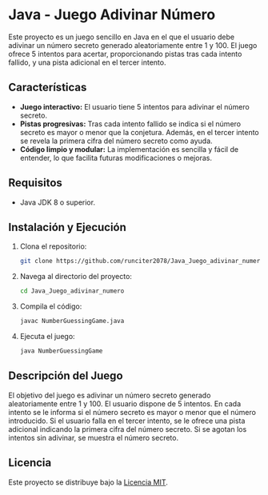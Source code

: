 # Java - Juego Adivinar Número

Este proyecto es un juego sencillo en Java en el que el usuario debe adivinar un número secreto generado aleatoriamente entre 1 y 100. El juego ofrece 5 intentos para acertar, proporcionando pistas tras cada intento fallido, y una pista adicional en el tercer intento.

## Características

- **Juego interactivo:** El usuario tiene 5 intentos para adivinar el número secreto.
- **Pistas progresivas:** Tras cada intento fallido se indica si el número secreto es mayor o menor que la conjetura. Además, en el tercer intento se revela la primera cifra del número secreto como ayuda.
- **Código limpio y modular:** La implementación es sencilla y fácil de entender, lo que facilita futuras modificaciones o mejoras.

## Requisitos

- Java JDK 8 o superior.

## Instalación y Ejecución

1. Clona el repositorio:

   ```bash
   git clone https://github.com/runciter2078/Java_Juego_adivinar_numero.git
   ```

2. Navega al directorio del proyecto:

   ```bash
   cd Java_Juego_adivinar_numero
   ```

3. Compila el código:

   ```bash
   javac NumberGuessingGame.java
   ```

4. Ejecuta el juego:

   ```bash
   java NumberGuessingGame
   ```

## Descripción del Juego

El objetivo del juego es adivinar un número secreto generado aleatoriamente entre 1 y 100. El usuario dispone de 5 intentos. En cada intento se le informa si el número secreto es mayor o menor que el número introducido. Si el usuario falla en el tercer intento, se le ofrece una pista adicional indicando la primera cifra del número secreto. Si se agotan los intentos sin adivinar, se muestra el número secreto.

## Licencia

Este proyecto se distribuye bajo la [Licencia MIT](LICENSE).
